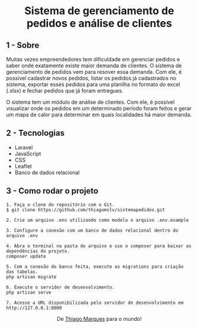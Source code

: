 <h1 align=center>Sistema de gerenciamento de pedidos e análise de clientes</h1>

## 1 - Sobre

Muitas vezes empreendedores tem dificuldade em gerenciar pedidos e saber onde exatamente existe maior demanda de clientes. O sistema de gerenciamento de pedidos vem para resover essa demanda. Com ele, é possível cadastrar novos pedidos, listar os pedidos já cadastrados no sistema, exportar esses pedidos para uma planilha no formato do excel (.xlsx) e fechar pedidos que já foram entregues.

O sistema tem um módulo de análise de clientes. Com ele, é possível visualizar onde os pedidos em um determinado período foram feitos e gerar um mapa de calor para determinar em quais localidades há maior demanda.

## 2 - Tecnologias

- Laravel
- JavaScript
- CSS
- Leaflet
- Banco de dados relacional

## 3 - Como rodar o projeto

```
1. Faça o clone do repositório com o Git.
$ git clone https://github.com/thiagomslv/sistemapedidos.git

2. Crie um arquivo .env utilizando como modelo o arquivo .env.example

3. Configure a conexão com um banco de dados relacional dentro do arquivo .env

4. Abra o terminal na pasta do arquivo e use o composer para baixar as dependências do projeto.
composer update

5. Com a conexão do banco feita, execute as migrations para criação das tabelas.
php artisan migrate

6. Execute o servidor de desenvolvimento.
php artisan serve

7. Acesse a URL disponibilizada pelo servidor de desenvolvimento em http://127.0.0.1:8000
```

<p align="center">De <a href="https://www.linkedin.com/in/thiagomslv/">Thiago Marques</a> para o mundo!</p>